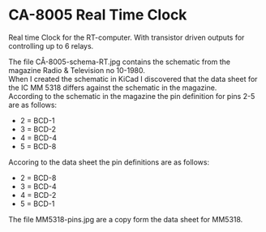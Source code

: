 # CA-8005 Real Time Clock
Real time Clock for the RT-computer. With transistor driven outputs for controlling up to 6 relays.  

The file CÅ-8005-schema-RT.jpg contains the schematic from the magazine Radio & Television no 10-1980.  
When I created the schematic in KiCad I discovered that the data sheet for the IC MM 5318 differs against the schematic in the magazine.  
According to the schematic in the magazine the pin definition for pins 2-5 are as follows:  
* 2 = BCD-1
* 3 = BCD-2
* 4 = BCD-4
* 5 = BCD-8

Accoring to the data sheet the pin definitions are as follows:  
* 2 = BCD-8
* 3 = BCD-4
* 4 = BCD-2
* 5 = BCD-1

The file MM5318-pins.jpg are a copy form the data sheet for MM5318.
